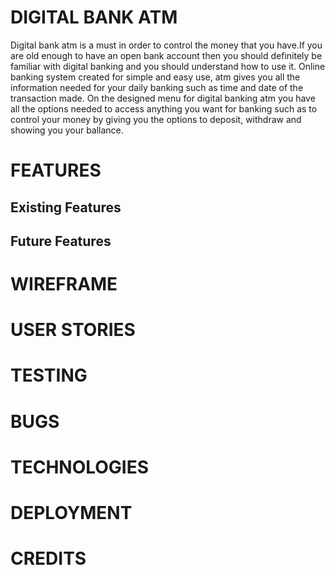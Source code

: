 # DIGITAL BANK ATM
Digital bank atm is a must in order to control the money that you have.If you are old enough to have an open bank account then you should definitely be familiar with digital banking and you should understand how to use it. Online banking system  created for simple and easy use, atm gives you all the information needed for your daily banking such as time and date of the transaction made. On the designed menu for digital banking atm you have all the options needed to access anything you want for banking such as to control your money by giving you the options to deposit, withdraw and showing you your ballance.

# FEATURES
## Existing Features
## Future Features
# WIREFRAME
# USER STORIES
# TESTING
# BUGS
# TECHNOLOGIES
# DEPLOYMENT
# CREDITS

